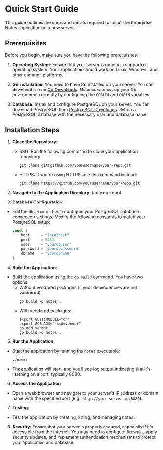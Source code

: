 # Quick Start Guide

This guide outlines the steps and details required to install the Enterprise Notes application on a new server.

## Prerequisites

Before you begin, make sure you have the following prerequisites:

1. **Operating System**: Ensure that your server is running a supported operating system. Your application should work on Linux, Windows, and other common platforms.

2. **Go Installation**: You need to have Go installed on your server. You can download it from [Go Downloads](https://golang.org/dl/). Make sure to set up your Go environment correctly by configuring the `GOPATH` and `GOBIN` variables.

3. **Database**: Install and configure PostgreSQL on your server. You can download PostgreSQL from [PostgreSQL Downloads](https://www.postgresql.org/download/). Set up a PostgreSQL database with the necessary user and database name.

## Installation Steps

1. **Clone the Repository**:

    - SSH: Run the following command to clone your application repository:
        ```
        git clone git@github.com/yourusername/your-repo.git
        ```
    - HTTPS: If you're using HTTPS, use this command instead:
        ```
        git clone https://github.com/yourusername/your-repo.git
        ```

2. **Navigate to the Application Directory**: (cd your-repo)

3. **Database Configuration**:

-   Edit the `dbsetup.go` file to configure your PostgreSQL database connection settings. Modify the following constants to match your PostgreSQL setup:

    ```go
    const (
        host     = "localhost"
        port     = 5432
        user     = "yourdbuser"
        password = "yourdbpassword"
        dbname   = "yourdbname"
    )
    ```

4. **Build the Application**:

-   Build the application using the `go build` command. You have two options:
    -   Without vendored packages (if your dependencies are not vendored):
        ```
        go build -o notes .
        ```
    -   With vendored packages:
        ```
        export GO111MODULE="on"
        export GOFLAGS="-mod=vendor"
        go mod vendor
        go build -o notes .
        ```

5. **Run the Application**:

-   Start the application by running the `notes` executable:
    ```
    ./notes
    ```
-   The application will start, and you'll see log output indicating that it's listening on a port, typically 8080.

6. **Access the Application**:

-   Open a web browser and navigate to your server's IP address or domain name with the specified port (e.g., `http://your-server-ip:8080`).

7. **Testing**:

-   Test the application by creating, listing, and managing notes.

8. **Security**: Ensure that your server is properly secured, especially if it's accessible from the internet. You may need to configure firewalls, apply security updates, and implement authentication mechanisms to protect your application and database.
